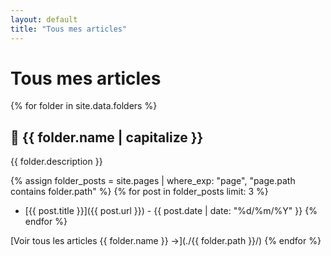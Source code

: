 ```yaml
---
layout: default
title: "Tous mes articles"
---
```


# Tous mes articles

{% for folder in site.data.folders %}
## 📁 {{ folder.name | capitalize }}
{{ folder.description }}

{% assign folder_posts = site.pages | where_exp: "page", "page.path contains folder.path" %}
{% for post in folder_posts limit: 3 %}
- [{{ post.title }}]({{ post.url }}) - {{ post.date | date: "%d/%m/%Y" }}
{% endfor %}

[Voir tous les articles {{ folder.name }} →](./{{ folder.path }}/)
{% endfor %}
